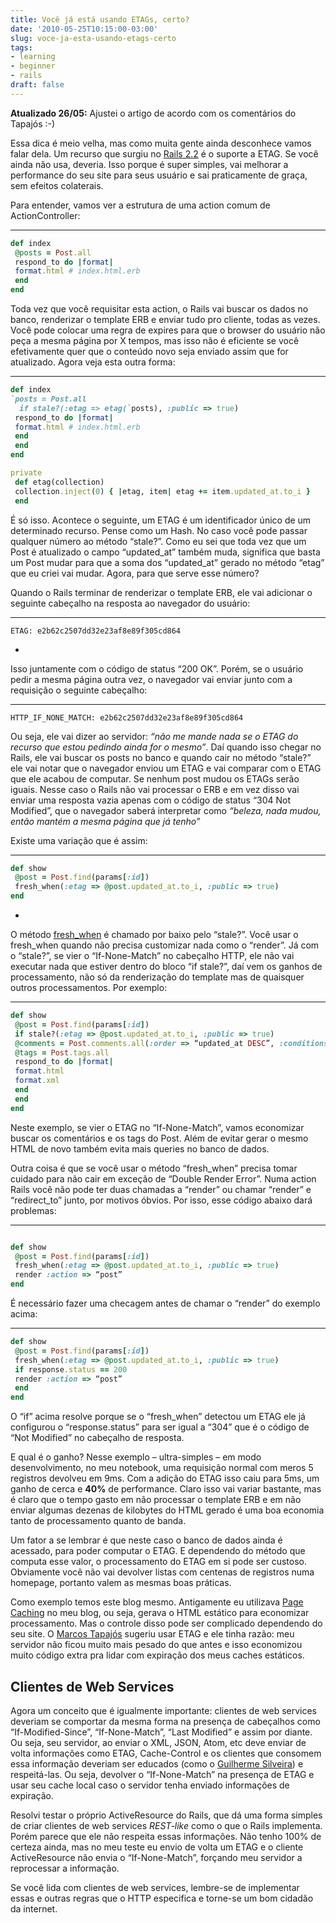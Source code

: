 ```yaml
---
title: Você já está usando ETAGs, certo?
date: '2010-05-25T10:15:00-03:00'
slug: voce-ja-esta-usando-etags-certo
tags:
- learning
- beginner
- rails
draft: false
---
```


 **Atualizado 26/05:** Ajustei o artigo de acordo com os comentários do Tapajós :-)

Essa dica é meio velha, mas como muita gente ainda desconhece vamos falar dela. Um recurso que surgiu no [Rails 2.2](http://guides.rubyonrails.org/2_2_release_notes.html#better-integration-with-http--out-of-the-box-etag-support) é o suporte a ETAG. Se você ainda não usa, deveria. Isso porque é super simples, vai melhorar a performance do seu site para seus usuário e sai praticamente de graça, sem efeitos colaterais.

Para entender, vamos ver a estrutura de uma action comum de ActionController:

* * *

```ruby
def index  
 @posts = Post.all  
 respond_to do |format|  
 format.html # index.html.erb  
 end  
end  
```

Toda vez que você requisitar esta action, o Rails vai buscar os dados no banco, renderizar o template ERB e enviar tudo pro cliente, todas as vezes. Você pode colocar uma regra de expires para que o browser do usuário não peça a mesma página por X tempos, mas isso não é eficiente se você efetivamente quer que o conteúdo novo seja enviado assim que for atualizado. Agora veja esta outra forma:

* * *

```ruby
def index  
`posts = Post.all
  if stale?(:etag => etag(`posts), :public => true)  
 respond_to do |format|  
 format.html # index.html.erb  
 end  
 end  
end

private  
 def etag(collection)  
 collection.inject(0) { |etag, item| etag += item.updated_at.to_i }  
 end  
```

É só isso. Acontece o seguinte, um ETAG é um identificador único de um determinado recurso. Pense como um Hash. No caso você pode passar qualquer número ao método “stale?”. Como eu sei que toda vez que um Post é atualizado o campo “updated_at” também muda, significa que basta um Post mudar para que a soma dos “updated_at” gerado no método “etag” que eu criei vai mudar. Agora, para que serve esse número?

Quando o Rails terminar de renderizar o template ERB, ele vai adicionar o seguinte cabeçalho na resposta ao navegador do usuário:

* * *

```
ETAG: e2b62c2507dd32e23af8e89f305cd864  
```

-

Isso juntamente com o código de status “200 OK”. Porém, se o usuário pedir a mesma página outra vez, o navegador vai enviar junto com a requisição o seguinte cabeçalho:

* * *

```
HTTP_IF_NONE_MATCH: e2b62c2507dd32e23af8e89f305cd864  
```

Ou seja, ele vai dizer ao servidor: _“não me mande nada se o ETAG do recurso que estou pedindo ainda for o mesmo”_. Daí quando isso chegar no Rails, ele vai buscar os posts no banco e quando cair no método “stale?” ele vai notar que o navegador enviou um ETAG e vai comparar com o ETAG que ele acabou de computar. Se nenhum post mudou os ETAGs serão iguais. Nesse caso o Rails não vai processar o ERB e em vez disso vai enviar uma resposta vazia apenas com o código de status “304 Not Modified”, que o navegador saberá interpretar como _“beleza, nada mudou, então mantém a mesma página que já tenho”_

Existe uma variação que é assim:

* * *

```ruby
def show  
 @post = Post.find(params[:id])  
 fresh_when(:etag => @post.updated_at.to_i, :public => true)  
end
```

-

O método [fresh_when](http://apidock.com/rails/ActionController/Base/fresh_when) é chamado por baixo pelo “stale?”. Você usar o fresh_when quando não precisa customizar nada como o “render”. Já com o “stale?”, se vier o “If-None-Match” no cabeçalho HTTP, ele não vai executar nada que estiver dentro do bloco “if stale?”, daí vem os ganhos de processamento, não só da renderização do template mas de quaisquer outros processamentos. Por exemplo:

* * *

```ruby
def show  
 @post = Post.find(params[:id])  
 if stale?(:etag => @post.updated_at.to_i, :public => true)  
 @comments = Post.comments.all(:order => “updated_at DESC”, :conditions => { :spam => false })  
 @tags = Post.tags.all  
 respond_to do |format|  
 format.html  
 format.xml  
 end  
 end  
end  
```

Neste exemplo, se vier o ETAG no “If-None-Match”, vamos economizar buscar os comentários e os tags do Post. Além de evitar gerar o mesmo HTML de novo também evita mais queries no banco de dados.

Outra coisa é que se você usar o método “fresh_when” precisa tomar cuidado para não cair em exceção de “Double Render Error”. Numa action Rails você não pode ter duas chamadas a “render” ou chamar “render” e “redirect_to” junto, por motivos óbvios. Por isso, esse código abaixo dará problemas:

* * *

```ruby

def show  
 @post = Post.find(params[:id])  
 fresh_when(:etag => @post.updated_at.to_i, :public => true)  
 render :action => “post”  
end  
```

É necessário fazer uma checagem antes de chamar o “render” do exemplo acima:

* * *

```ruby
def show  
 @post = Post.find(params[:id])  
 fresh_when(:etag => @post.updated_at.to_i, :public => true)  
 if response.status == 200  
 render :action => “post”  
 end  
end  
```

O “if” acima resolve porque se o “fresh_when” detectou um ETAG ele já configurou o “response.status” para ser igual a “304” que é o código de “Not Modified” no cabeçalho de resposta.

E qual é o ganho? Nesse exemplo – ultra-simples – em modo desenvolvimento, no meu notebook, uma requisição normal com meros 5 registros devolveu em 9ms. Com a adição do ETAG isso caiu para 5ms, um ganho de cerca e **40%** de performance. Claro isso vai variar bastante, mas é claro que o tempo gasto em não processar o template ERB e em não enviar algumas dezenas de kilobytes do HTML gerado é uma boa economia tanto de processamento quanto de banda.

Um fator a se lembrar é que neste caso o banco de dados ainda é acessado, para poder computar o ETAG. E dependendo do método que computa esse valor, o processamento do ETAG em si pode ser custoso. Obviamente você não vai devolver listas com centenas de registros numa homepage, portanto valem as mesmas boas práticas.

Como exemplo temos este blog mesmo. Antigamente eu utilizava [Page Caching](/2008/08/21/tutorial-de-rails-caching-parte-1) no meu blog, ou seja, gerava o HTML estático para economizar processamento. Mas o controle disso pode ser complicado dependendo do seu site. O [Marcos Tapajós](http://twitter.com/tapajos) sugeriu usar ETAG e ele tinha razão: meu servidor não ficou muito mais pesado do que antes e isso economizou muito código extra pra lidar com expiração dos meus caches estáticos.

## Clientes de Web Services

Agora um conceito que é igualmente importante: clientes de web services deveriam se comportar da mesma forma na presença de cabeçalhos como “If-Modified-Since”, “If-None-Match”, “Last Modified” e assim por diante. Ou seja, seu servidor, ao enviar o XML, JSON, Atom, etc deve enviar de volta informações como ETAG, Cache-Control e os clientes que consomem essa informação deveriam ser educados (como o [Guilherme Silveira](http://twitter.com/guilhermesilveira)) e respeitá-las. Ou seja, devolver o “If-None-Match” na presença de ETAG e usar seu cache local caso o servidor tenha enviado informações de expiração.

Resolvi testar o próprio ActiveResource do Rails, que dá uma forma simples de criar clientes de web services _REST-like_ como o que o Rails implementa. Porém parece que ele não respeita essas informações. Não tenho 100% de certeza ainda, mas no meu teste eu envio de volta um ETAG e o cliente ActiveResource não envia o “If-None-Match”, forçando meu servidor a reprocessar a informação.

Se você lida com clientes de web services, lembre-se de implementar essas e outras regras que o HTTP especifica e torne-se um bom cidadão da internet.
